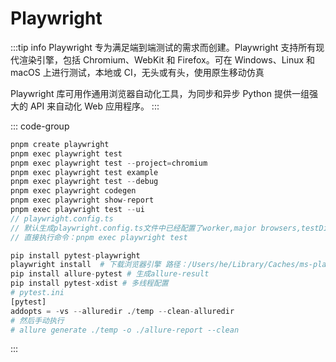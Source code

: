 # Playwright

:::tip info
Playwright 专为满足端到端测试的需求而创建。Playwright 支持所有现代渲染引擎，包括 Chromium、WebKit 和 Firefox。可在 Windows、Linux 和 macOS 上进行测试，本地或 CI，无头或有头，使用原生移动仿真

Playwright 库可用作通用浏览器自动化工具，为同步和异步 Python 提供一组强大的 API 来自动化 Web 应用程序。
:::

::: code-group

```js [JavaScript]
pnpm create playwright
pnpm exec playwright test
pnpm exec playwright test --project=chromium
pnpm exec playwright test example
pnpm exec playwright test --debug
pnpm exec playwright codegen
pnpm exec playwright show-report
pnpm exec playwright test --ui
// playwright.config.ts
// 默认生成playwright.config.ts文件中已经配置了worker,major browsers,testDir!
// 直接执行命令：pnpm exec playwright test
```

```py [Python]
pip install pytest-playwright
playwright install  # 下载浏览器引擎 路径：/Users/he/Library/Caches/ms-playwright
pip install allure-pytest # 生成allure-result
pip install pytest-xdist # 多线程配置
# pytest.ini
[pytest]
addopts = -vs --alluredir ./temp --clean-alluredir
# 然后手动执行
# allure generate ./temp -o ./allure-report --clean
```
:::